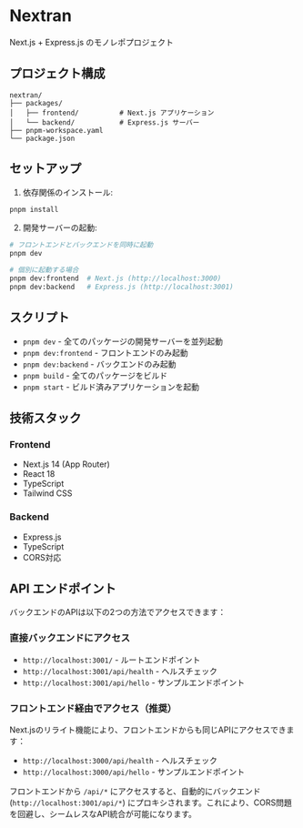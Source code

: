 # Nextran

Next.js + Express.js のモノレポプロジェクト

## プロジェクト構成

```
nextran/
├── packages/
│   ├── frontend/          # Next.js アプリケーション
│   └── backend/           # Express.js サーバー
├── pnpm-workspace.yaml
└── package.json
```

## セットアップ

1. 依存関係のインストール:

```bash
pnpm install
```

2. 開発サーバーの起動:

```bash
# フロントエンドとバックエンドを同時に起動
pnpm dev

# 個別に起動する場合
pnpm dev:frontend  # Next.js (http://localhost:3000)
pnpm dev:backend   # Express.js (http://localhost:3001)
```

## スクリプト

- `pnpm dev` - 全てのパッケージの開発サーバーを並列起動
- `pnpm dev:frontend` - フロントエンドのみ起動
- `pnpm dev:backend` - バックエンドのみ起動
- `pnpm build` - 全てのパッケージをビルド
- `pnpm start` - ビルド済みアプリケーションを起動

## 技術スタック

### Frontend
- Next.js 14 (App Router)
- React 18
- TypeScript
- Tailwind CSS

### Backend
- Express.js
- TypeScript
- CORS対応

## API エンドポイント

バックエンドのAPIは以下の2つの方法でアクセスできます：

### 直接バックエンドにアクセス
- `http://localhost:3001/` - ルートエンドポイント
- `http://localhost:3001/api/health` - ヘルスチェック
- `http://localhost:3001/api/hello` - サンプルエンドポイント

### フロントエンド経由でアクセス（推奨）
Next.jsのリライト機能により、フロントエンドからも同じAPIにアクセスできます：
- `http://localhost:3000/api/health` - ヘルスチェック
- `http://localhost:3000/api/hello` - サンプルエンドポイント

フロントエンドから `/api/*` にアクセスすると、自動的にバックエンド (`http://localhost:3001/api/*`) にプロキシされます。これにより、CORS問題を回避し、シームレスなAPI統合が可能になります。
